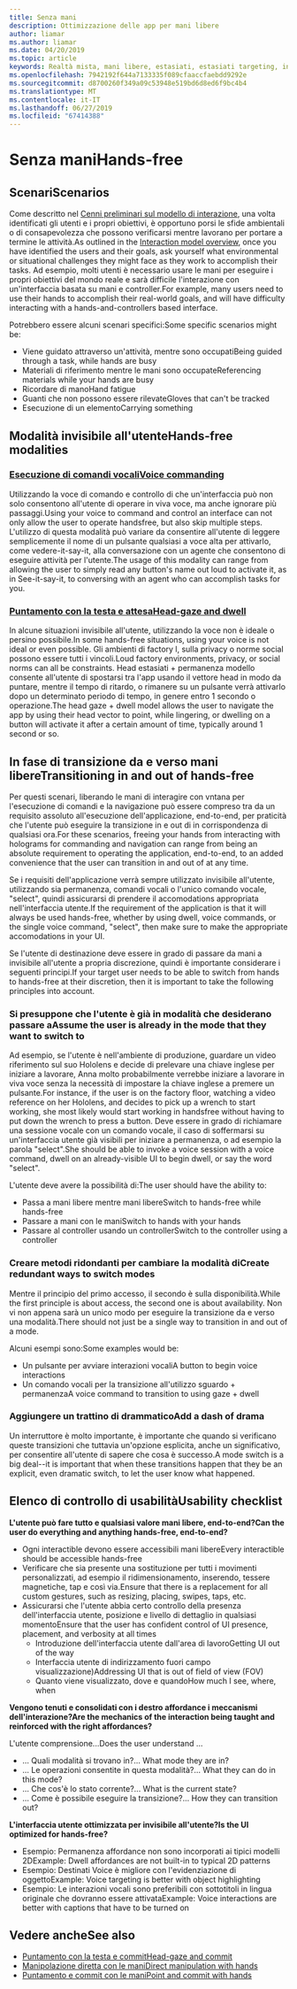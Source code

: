 ```yaml
---
title: Senza mani
description: Ottimizzazione delle app per mani libere
author: liamar
ms.author: liamar
ms.date: 04/20/2019
ms.topic: article
keywords: Realtà mista, mani libere, estasiati, estasiati targeting, interazione, progettazione
ms.openlocfilehash: 7942192f644a7133335f089cfaaccfaebdd9292e
ms.sourcegitcommit: d8700260f349a09c53948e519bd6d8ed6f9bc4b4
ms.translationtype: MT
ms.contentlocale: it-IT
ms.lasthandoff: 06/27/2019
ms.locfileid: "67414388"
---
```

# <a name="hands-free"></a><span data-ttu-id="087d2-104">Senza mani</span><span class="sxs-lookup"><span data-stu-id="087d2-104">Hands-free</span></span>



## <a name="scenarios"></a><span data-ttu-id="087d2-105">Scenari</span><span class="sxs-lookup"><span data-stu-id="087d2-105">Scenarios</span></span>

<span data-ttu-id="087d2-106">Come descritto nel [Cenni preliminari sul modello di interazione](interaction-fundamentals.md), una volta identificati gli utenti e i propri obiettivi, è opportuno porsi le sfide ambientali o di consapevolezza che possono verificarsi mentre lavorano per portare a termine le attività.</span><span class="sxs-lookup"><span data-stu-id="087d2-106">As outlined in the [Interaction model overview](interaction-fundamentals.md), once you have identified the users and their goals, ask yourself what environmental or situational challenges they might face as they work to accomplish their tasks.</span></span> <span data-ttu-id="087d2-107">Ad esempio, molti utenti è necessario usare le mani per eseguire i propri obiettivi del mondo reale e sarà difficile l'interazione con un'interfaccia basata su mani e controller.</span><span class="sxs-lookup"><span data-stu-id="087d2-107">For example, many users need to use their hands to accomplish their real-world goals, and will have difficulty interacting with a hands-and-controllers based interface.</span></span> 

<span data-ttu-id="087d2-108">Potrebbero essere alcuni scenari specifici:</span><span class="sxs-lookup"><span data-stu-id="087d2-108">Some specific scenarios might be:</span></span> 
* <span data-ttu-id="087d2-109">Viene guidato attraverso un'attività, mentre sono occupati</span><span class="sxs-lookup"><span data-stu-id="087d2-109">Being guided through a task, while hands are busy</span></span>
* <span data-ttu-id="087d2-110">Materiali di riferimento mentre le mani sono occupate</span><span class="sxs-lookup"><span data-stu-id="087d2-110">Referencing materials while your hands are busy</span></span>
* <span data-ttu-id="087d2-111">Ricordare di mano</span><span class="sxs-lookup"><span data-stu-id="087d2-111">Hand fatigue</span></span>
* <span data-ttu-id="087d2-112">Guanti che non possono essere rilevate</span><span class="sxs-lookup"><span data-stu-id="087d2-112">Gloves that can't be tracked</span></span>
* <span data-ttu-id="087d2-113">Esecuzione di un elemento</span><span class="sxs-lookup"><span data-stu-id="087d2-113">Carrying something</span></span>


## <a name="hands-free-modalities"></a><span data-ttu-id="087d2-114">Modalità invisibile all'utente</span><span class="sxs-lookup"><span data-stu-id="087d2-114">Hands-free modalities</span></span>

### <a name="voice-commandingvoice-designmd"></a>[<span data-ttu-id="087d2-115">Esecuzione di comandi vocali</span><span class="sxs-lookup"><span data-stu-id="087d2-115">Voice commanding</span></span>](voice-design.md)

<span data-ttu-id="087d2-116">Utilizzando la voce di comando e controllo di che un'interfaccia può non solo consentono all'utente di operare in viva voce, ma anche ignorare più passaggi.</span><span class="sxs-lookup"><span data-stu-id="087d2-116">Using your voice to command and control an interface can not only allow the user to operate handsfree, but also skip multiple steps.</span></span> <span data-ttu-id="087d2-117">L'utilizzo di questa modalità può variare da consentire all'utente di leggere semplicemente il nome di un pulsante qualsiasi a voce alta per attivarlo, come vedere-it-say-it, alla conversazione con un agente che consentono di eseguire attività per l'utente.</span><span class="sxs-lookup"><span data-stu-id="087d2-117">The usage of this modality can range from allowing the user to simply read any button's name out loud to activate it, as in See-it-say-it, to conversing with an agent who can accomplish tasks for you.</span></span>



### <a name="head-gaze-and-dwellgaze-and-dwellmd"></a>[<span data-ttu-id="087d2-118">Puntamento con la testa e attesa</span><span class="sxs-lookup"><span data-stu-id="087d2-118">Head-gaze and dwell</span></span>](gaze-and-dwell.md)

<span data-ttu-id="087d2-119">In alcune situazioni invisibile all'utente, utilizzando la voce non è ideale o persino possibile.</span><span class="sxs-lookup"><span data-stu-id="087d2-119">In some hands-free situations, using your voice is not ideal or even possible.</span></span> <span data-ttu-id="087d2-120">Gli ambienti di factory l, sulla privacy o norme social possono essere tutti i vincoli.</span><span class="sxs-lookup"><span data-stu-id="087d2-120">Loud factory environments, privacy, or social norms can all be constraints.</span></span> <span data-ttu-id="087d2-121">Head estasiati + permanenza modello consente all'utente di spostarsi tra l'app usando il vettore head in modo da puntare, mentre il tempo di ritardo, o rimanere su un pulsante verrà attivarlo dopo un determinato periodo di tempo, in genere entro 1 secondo o operazione.</span><span class="sxs-lookup"><span data-stu-id="087d2-121">The head gaze + dwell model allows the user to navigate the app by using their head vector to point, while lingering, or dwelling on a button will activate it after a certain amount of time, typically around 1 second or so.</span></span> 


## <a name="transitioning-in-and-out-of-hands-free"></a><span data-ttu-id="087d2-122">In fase di transizione da e verso mani libere</span><span class="sxs-lookup"><span data-stu-id="087d2-122">Transitioning in and out of hands-free</span></span>

<span data-ttu-id="087d2-123">Per questi scenari, liberando le mani di interagire con vntana per l'esecuzione di comandi e la navigazione può essere compreso tra da un requisito assoluto all'esecuzione dell'applicazione, end-to-end, per praticità che l'utente può eseguire la transizione in e out di in corrispondenza di qualsiasi ora.</span><span class="sxs-lookup"><span data-stu-id="087d2-123">For these scenarios, freeing your hands from interacting with holograms for commanding and navigation can range from being an absolute requirement to operating the application, end-to-end, to an added convenience that the user can transition in and out of at any time.</span></span> 

<span data-ttu-id="087d2-124">Se i requisiti dell'applicazione verrà sempre utilizzato invisibile all'utente, utilizzando sia permanenza, comandi vocali o l'unico comando vocale, "select", quindi assicurarsi di prendere il accomodations appropriata nell'interfaccia utente.</span><span class="sxs-lookup"><span data-stu-id="087d2-124">If the requirement of the application is that it will always be used hands-free, whether by using dwell, voice commands, or the single voice command, "select", then make sure to make the appropriate accomodations in your UI.</span></span> 

<span data-ttu-id="087d2-125">Se l'utente di destinazione deve essere in grado di passare da mani a invisibile all'utente a propria discrezione, quindi è importante considerare i seguenti principi.</span><span class="sxs-lookup"><span data-stu-id="087d2-125">If your target user needs to be able to switch from hands to hands-free at their discretion, then it is important to take the following principles into account.</span></span>

### <a name="assume-the-user-is-already-in-the-mode-that-they-want-to-switch-to"></a><span data-ttu-id="087d2-126">Si presuppone che l'utente è già in modalità che desiderano passare a</span><span class="sxs-lookup"><span data-stu-id="087d2-126">Assume the user is already in the mode that they want to switch to</span></span>
<span data-ttu-id="087d2-127">Ad esempio, se l'utente è nell'ambiente di produzione, guardare un video riferimento sul suo Hololens e decide di prelevare una chiave inglese per iniziare a lavorare, Anna molto probabilmente verrebbe iniziare a lavorare in viva voce senza la necessità di impostare la chiave inglese a premere un pulsante.</span><span class="sxs-lookup"><span data-stu-id="087d2-127">For instance, if the user is on the factory floor, watching a video reference on her Hololens, and decides to pick up a wrench to start working, she most likely would start working in handsfree without having to put down the wrench to press a button.</span></span> <span data-ttu-id="087d2-128">Deve essere in grado di richiamare una sessione vocale con un comando vocale, il caso di soffermarsi su un'interfaccia utente già visibili per iniziare a permanenza, o ad esempio la parola "select".</span><span class="sxs-lookup"><span data-stu-id="087d2-128">She should be able to invoke a voice session with a voice command, dwell on an already-visible UI to begin dwell, or say the word "select".</span></span>

<span data-ttu-id="087d2-129">L'utente deve avere la possibilità di:</span><span class="sxs-lookup"><span data-stu-id="087d2-129">The user should have the ability to:</span></span> 
* <span data-ttu-id="087d2-130">Passa a mani libere mentre mani libere</span><span class="sxs-lookup"><span data-stu-id="087d2-130">Switch to hands-free while hands-free</span></span>
* <span data-ttu-id="087d2-131">Passare a mani con le mani</span><span class="sxs-lookup"><span data-stu-id="087d2-131">Switch to hands with your hands</span></span>
* <span data-ttu-id="087d2-132">Passare al controller usando un controller</span><span class="sxs-lookup"><span data-stu-id="087d2-132">Switch to the controller using a controller</span></span> 

### <a name="create-redundant-ways-to-switch-modes"></a><span data-ttu-id="087d2-133">Creare metodi ridondanti per cambiare la modalità di</span><span class="sxs-lookup"><span data-stu-id="087d2-133">Create redundant ways to switch modes</span></span>
<span data-ttu-id="087d2-134">Mentre il principio del primo accesso, il secondo è sulla disponibilità.</span><span class="sxs-lookup"><span data-stu-id="087d2-134">While the first principle is about access, the second one is about availability.</span></span> <span data-ttu-id="087d2-135">Non vi non appena sarà un unico modo per eseguire la transizione da e verso una modalità.</span><span class="sxs-lookup"><span data-stu-id="087d2-135">There should not just be a single way to transition in and out of a mode.</span></span> 

<span data-ttu-id="087d2-136">Alcuni esempi sono:</span><span class="sxs-lookup"><span data-stu-id="087d2-136">Some examples would be:</span></span> 
* <span data-ttu-id="087d2-137">Un pulsante per avviare interazioni vocali</span><span class="sxs-lookup"><span data-stu-id="087d2-137">A button to begin voice interactions</span></span>
* <span data-ttu-id="087d2-138">Un comando vocali per la transizione all'utilizzo sguardo + permanenza</span><span class="sxs-lookup"><span data-stu-id="087d2-138">A voice command to transition to using gaze + dwell</span></span>

### <a name="add-a-dash-of-drama"></a><span data-ttu-id="087d2-139">Aggiungere un trattino di drammatico</span><span class="sxs-lookup"><span data-stu-id="087d2-139">Add a dash of drama</span></span>
<span data-ttu-id="087d2-140">Un interruttore è molto importante, è importante che quando si verificano queste transizioni che tuttavia un'opzione esplicita, anche un significativo, per consentire all'utente di sapere che cosa è successo.</span><span class="sxs-lookup"><span data-stu-id="087d2-140">A mode switch is a big deal--it is important that when these transitions happen that they be an explicit, even dramatic switch, to let the user know what happened.</span></span> 


## <a name="usability-checklist"></a><span data-ttu-id="087d2-141">Elenco di controllo di usabilità</span><span class="sxs-lookup"><span data-stu-id="087d2-141">Usability checklist</span></span>

<span data-ttu-id="087d2-142">**L'utente può fare tutto e qualsiasi valore mani libere, end-to-end?**</span><span class="sxs-lookup"><span data-stu-id="087d2-142">**Can the user do everything and anything hands-free, end-to-end?**</span></span>
* <span data-ttu-id="087d2-143">Ogni interactible devono essere accessibili mani libere</span><span class="sxs-lookup"><span data-stu-id="087d2-143">Every interactible should be accessible hands-free</span></span>
* <span data-ttu-id="087d2-144">Verificare che sia presente una sostituzione per tutti i movimenti personalizzati, ad esempio il ridimensionamento, inserendo, tessere magnetiche, tap e così via.</span><span class="sxs-lookup"><span data-stu-id="087d2-144">Ensure that there is a replacement for all custom gestures, such as resizing, placing, swipes, taps, etc.</span></span>
* <span data-ttu-id="087d2-145">Assicurarsi che l'utente abbia certo controllo della presenza dell'interfaccia utente, posizione e livello di dettaglio in qualsiasi momento</span><span class="sxs-lookup"><span data-stu-id="087d2-145">Ensure that the user has confident control of UI presence, placement, and verbosity at all times</span></span>
    * <span data-ttu-id="087d2-146">Introduzione dell'interfaccia utente dall'area di lavoro</span><span class="sxs-lookup"><span data-stu-id="087d2-146">Getting UI out of the way</span></span>
    * <span data-ttu-id="087d2-147">Interfaccia utente di indirizzamento fuori campo visualizzazione)</span><span class="sxs-lookup"><span data-stu-id="087d2-147">Addressing UI that is out of field of view (FOV)</span></span>
    * <span data-ttu-id="087d2-148">Quanto viene visualizzato, dove e quando</span><span class="sxs-lookup"><span data-stu-id="087d2-148">How much I see, where, when</span></span>

<span data-ttu-id="087d2-149">**Vengono tenuti e consolidati con i destro affordance i meccanismi dell'interazione?**</span><span class="sxs-lookup"><span data-stu-id="087d2-149">**Are the mechanics of the interaction being taught and reinforced with the right affordances?**</span></span>

<span data-ttu-id="087d2-150">L'utente comprensione...</span><span class="sxs-lookup"><span data-stu-id="087d2-150">Does the user understand ...</span></span>
* <span data-ttu-id="087d2-151">... Quali modalità si trovano in?</span><span class="sxs-lookup"><span data-stu-id="087d2-151">... What mode they are in?</span></span>
* <span data-ttu-id="087d2-152">... Le operazioni consentite in questa modalità?</span><span class="sxs-lookup"><span data-stu-id="087d2-152">... What they can do in this mode?</span></span>
* <span data-ttu-id="087d2-153">... Che cos'è lo stato corrente?</span><span class="sxs-lookup"><span data-stu-id="087d2-153">... What is the current state?</span></span>
* <span data-ttu-id="087d2-154">... Come è possibile eseguire la transizione?</span><span class="sxs-lookup"><span data-stu-id="087d2-154">... How they can transition out?</span></span>
    
<span data-ttu-id="087d2-155">**L'interfaccia utente ottimizzata per invisibile all'utente?**</span><span class="sxs-lookup"><span data-stu-id="087d2-155">**Is the UI optimized for hands-free?**</span></span>   

* <span data-ttu-id="087d2-156">Esempio: Permanenza affordance non sono incorporati ai tipici modelli 2D</span><span class="sxs-lookup"><span data-stu-id="087d2-156">Example: Dwell affordances are not built-in to typical 2D patterns</span></span>
* <span data-ttu-id="087d2-157">Esempio: Destinati Voice è migliore con l'evidenziazione di oggetto</span><span class="sxs-lookup"><span data-stu-id="087d2-157">Example: Voice targeting is better with object highlighting</span></span>
* <span data-ttu-id="087d2-158">Esempio: Le interazioni vocali sono preferibili con sottotitoli in lingua originale che dovranno essere attivata</span><span class="sxs-lookup"><span data-stu-id="087d2-158">Example: Voice interactions are better with captions that have to be turned on</span></span>


## <a name="see-also"></a><span data-ttu-id="087d2-159">Vedere anche</span><span class="sxs-lookup"><span data-stu-id="087d2-159">See also</span></span>
* [<span data-ttu-id="087d2-160">Puntamento con la testa e commit</span><span class="sxs-lookup"><span data-stu-id="087d2-160">Head-gaze and commit</span></span>](gaze-and-commit.md)
* [<span data-ttu-id="087d2-161">Manipolazione diretta con le mani</span><span class="sxs-lookup"><span data-stu-id="087d2-161">Direct manipulation with hands</span></span>](direct-manipulation.md)
* [<span data-ttu-id="087d2-162">Puntamento e commit con le mani</span><span class="sxs-lookup"><span data-stu-id="087d2-162">Point and commit with hands</span></span>](point-and-commit.md)

